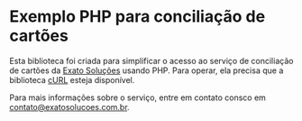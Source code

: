 # Exemplo PHP para conciliação de cartões
Esta biblioteca foi criada para simplificar o acesso ao serviço de conciliação de cartões da [Exato Soluções](https://exatosolucoes.com.br) usando PHP. Para operar, ela precisa que a biblioteca [cURL](https://www.php.net/manual/pt_BR/book.curl.php) esteja disponível.

Para mais informações sobre o serviço, entre em contato consco em [contato@exatosolucoes.com.br](mailto:contato@exatosolucoes.com.br). 
